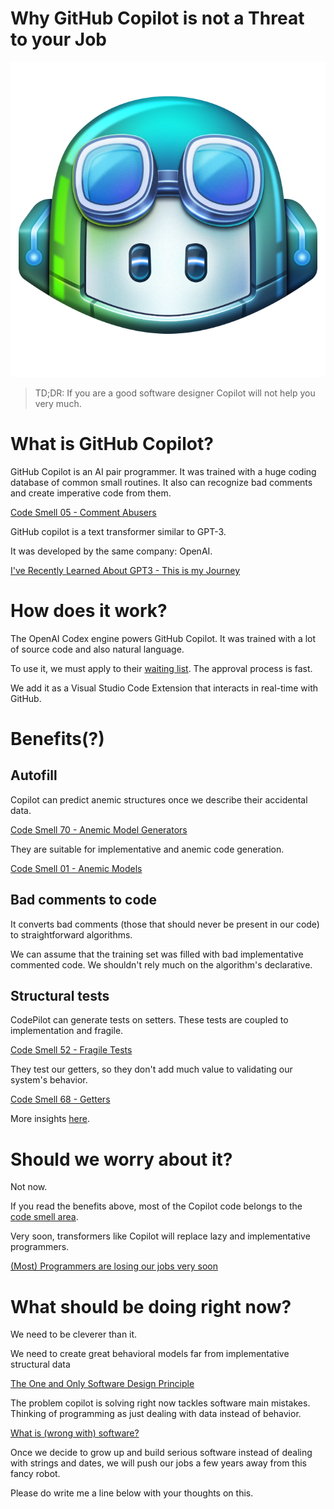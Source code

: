 # Why GitHub Copilot is not a Threat to your Job

![Why GitHub Copilot is not a Threat to your Job](Why%20GitHub%20Copilot%20is%20not%20a%20Threat%20to%20your%20Job.png)

> TD;DR: If you are a good software designer Copilot will not help you very much.

# What is GitHub Copilot?

GitHub Copilot is an AI pair programmer.
It was trained with a huge coding database of common small routines.
It also can recognize bad comments and create imperative code from them.

[Code Smell 05 - Comment Abusers](https://github.com/mcsee/Software-Design-Articles/tree/main/Articles/Code%20Smells/Code%20Smell%2005%20-%20Comment%20Abusers/readme.md)

GitHub copilot is a text transformer similar to GPT-3.

It was developed by the same company: OpenAI.

[I've Recently Learned About GPT3 - This is my Journey](https://github.com/mcsee/Software-Design-Articles/tree/main/Articles/Artificial%20Intelligence/I've%20Recently%20Learned%20About%20GPT3%20-%20This%20is%20my%20Journey/readme.md)

# How does it work?

The OpenAI Codex engine powers GitHub Copilot.
It was trained with a lot of source code and also natural language.

To use it, we must apply to their [waiting list](https://copilot.github.com/). The approval process is fast.

We add it as a Visual Studio Code Extension that interacts in real-time with GitHub.

# Benefits(?)

## Autofill

Copilot can predict anemic structures once we describe their accidental data.

[Code Smell 70 - Anemic Model Generators](https://github.com/mcsee/Software-Design-Articles/tree/main/Articles/Code%20Smells/Code%20Smell%2070%20-%20Anemic%20Model%20Generators/readme.md)

They are suitable for implementative and anemic code generation.

[Code Smell 01 - Anemic Models](https://github.com/mcsee/Software-Design-Articles/tree/main/Articles/Code%20Smells/Code%20Smell%2001%20-%20Anemic%20Models/readme.md)

## Bad comments to code

It converts bad comments (those that should never be present in our code) to straightforward algorithms.

We can assume that the training set was filled with bad implementative commented code.
We shouldn't rely much on the algorithm's declarative.

## Structural tests

CodePilot can generate tests on setters. These tests are coupled to implementation and fragile.

[Code Smell 52 - Fragile Tests](https://github.com/mcsee/Software-Design-Articles/tree/main/Articles/Code%20Smells/Code%20Smell%2052%20-%20Fragile%20Tests/readme.md)

They test our getters, so they don't add much value to validating our system's behavior.

[Code Smell 68 - Getters](https://github.com/mcsee/Software-Design-Articles/tree/main/Articles/Code%20Smells/Code%20Smell%2068%20-%20Getters/readme.md)

More insights [here](https://goldedem.hashnode.dev/github-co-pilot-in-a-nutshell).

# Should we worry about it?

Not now.

If you read the benefits above, most of the Copilot code belongs to the [code smell area](https://github.com/mcsee/Software-Design-Articles/tree/main/Articles/Code%20Smells/How%20to%20Find%20the%20Stinky%20parts%20of%20your%20Code/readme.md).

Very soon, transformers like Copilot will replace lazy and implementative programmers.

[(Most) Programmers are losing our jobs very soon](https://github.com/mcsee/Software-Design-Articles/tree/main/Articles/Opinion/(Most)%20Programmers%20are%20losing%20our%20jobs%20very%20soon/readme.md)

# What should be doing right now?

We need to be cleverer than it.

We need to create great behavioral models far from implementative structural data

[The One and Only Software Design Principle](https://github.com/mcsee/Software-Design-Articles/tree/main/Articles/Theory/The%20One%20and%20Only%20Software%20Design%20Principle/readme.md)

The problem copilot is solving right now tackles software main mistakes. Thinking of programming as just dealing with data instead of behavior.

[What is (wrong with) software?](https://github.com/mcsee/Software-Design-Articles/tree/main/Articles/Theory/What%20is%20(wrong%20with)%20software/readme.md)

Once we decide to grow up and build serious software instead of dealing with strings and dates, we will push our jobs a few years away from this fancy robot.

Please do write me a line below with your thoughts on this.
